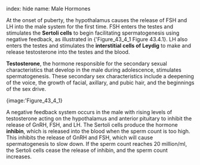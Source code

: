 index: hide
name: Male Hormones

At the onset of puberty, the hypothalamus causes the release of FSH and LH into the male system for the first time. FSH enters the testes and stimulates the  **Sertoli cells** to begin facilitating spermatogenesis using negative feedback, as illustrated in {'Figure_43_4_1 Figure 43.4.1}. LH also enters the testes and stimulates the  **interstitial cells of Leydig** to make and release testosterone into the testes and the blood.

 **Testosterone**, the hormone responsible for the secondary sexual characteristics that develop in the male during adolescence, stimulates spermatogenesis. These secondary sex characteristics include a deepening of the voice, the growth of facial, axillary, and pubic hair, and the beginnings of the sex drive.


{image:'Figure_43_4_1}
        

A negative feedback system occurs in the male with rising levels of testosterone acting on the hypothalamus and anterior pituitary to inhibit the release of GnRH, FSH, and LH. The Sertoli cells produce the hormone  **inhibin**, which is released into the blood when the sperm count is too high. This inhibits the release of GnRH and FSH, which will cause spermatogenesis to slow down. If the sperm count reaches 20 million/ml, the Sertoli cells cease the release of inhibin, and the sperm count increases.
